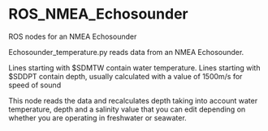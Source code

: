 # ROS_NMEA_Echosounder
ROS nodes for an NMEA Echosounder


Echosounder_temperature.py reads data from an NMEA Echosounder.

Lines starting with $SDMTW contain water temperature.
Lines starting with $SDDPT contain depth, usually calculated with a value of 1500m/s for speed of sound

This node reads the data and recalculates depth taking into account water temperature, depth and a salinity value that you can edit depending on whether you are operating in freshwater or seawater.
